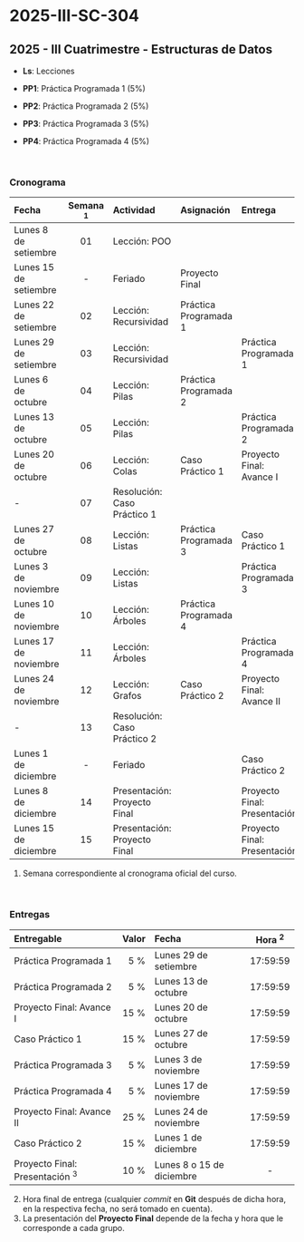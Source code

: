# 2025-III-SC-304

## 2025 - III Cuatrimestre - Estructuras de Datos

- **Ls**: Lecciones

- **PP1**: Práctica Programada 1 (5%)

- **PP2**: Práctica Programada 2 (5%)

- **PP3**: Práctica Programada 3 (5%)

- **PP4**: Práctica Programada 4 (5%)


<br />

### Cronograma

| Fecha                 | Semana <sup>1</sup> | Actividad                    | Asignación            | Entrega                      |
| :-------------------- | :-----------------: | :--------------------------- | :-------------------- | :--------------------------- |
| Lunes 8 de setiembre  |         01          | Lección: POO                 |                       |                              |
| Lunes 15 de setiembre |          -          | Feriado                      | Proyecto Final        |                              |
| Lunes 22 de setiembre |         02          | Lección: Recursividad        | Práctica Programada 1 |                              |
| Lunes 29 de setiembre |         03          | Lección: Recursividad        |                       | Práctica Programada 1        |
| Lunes 6 de octubre    |         04          | Lección: Pilas               | Práctica Programada 2 |                              |
| Lunes 13 de octubre   |         05          | Lección: Pilas               |                       | Práctica Programada 2        |
| Lunes 20 de octubre   |         06          | Lección: Colas               | Caso Práctico 1       | Proyecto Final: Avance I     |
| -                     |         07          | Resolución: Caso Práctico 1  |                       |                              |
| Lunes 27 de octubre   |         08          | Lección: Listas              | Práctica Programada 3 | Caso Práctico 1              |
| Lunes 3 de noviembre  |         09          | Lección: Listas              |                       | Práctica Programada 3        |
| Lunes 10 de noviembre |         10          | Lección: Árboles             | Práctica Programada 4 |                              |
| Lunes 17 de noviembre |         11          | Lección: Árboles             |                       | Práctica Programada 4        |
| Lunes 24 de noviembre |         12          | Lección: Grafos              | Caso Práctico 2       | Proyecto Final: Avance II    |
| -                     |         13          | Resolución: Caso Práctico 2  |                       |                              |
| Lunes 1 de diciembre  |          -          | Feriado                      |                       | Caso Práctico 2              |
| Lunes 8 de diciembre  |         14          | Presentación: Proyecto Final |                       | Proyecto Final: Presentación |
| Lunes 15 de diciembre |         15          | Presentación: Proyecto Final |                       | Proyecto Final: Presentación |

1. Semana correspondiente al cronograma oficial del curso.

<br />

### Entregas

| Entregable                                | Valor | Fecha                     | Hora <sup>2</sup> |
| :---------------------------------------- | ----: | :------------------------ | :---------------: |
| Práctica Programada 1                     |   5 % | Lunes 29 de setiembre     |     17:59:59      |
| Práctica Programada 2                     |   5 % | Lunes 13 de octubre       |     17:59:59      |
| Proyecto Final: Avance I                  |  15 % | Lunes 20 de octubre       |     17:59:59      |
| Caso Práctico 1                           |  15 % | Lunes 27 de octubre       |     17:59:59      |
| Práctica Programada 3                     |   5 % | Lunes 3 de noviembre      |     17:59:59      |
| Práctica Programada 4                     |   5 % | Lunes 17 de noviembre     |     17:59:59      |
| Proyecto Final: Avance II                 |  25 % | Lunes 24 de noviembre     |     17:59:59      |
| Caso Práctico 2                           |  15 % | Lunes 1 de diciembre      |     17:59:59      |
| Proyecto Final: Presentación <sup>3</sup> |  10 % | Lunes 8 o 15 de diciembre |         -         |

2. Hora final de entrega (cualquier _commit_ en **Git** después de dicha hora, en la respectiva fecha, no será tomado en cuenta).
3. La presentación del **Proyecto Final** depende de la fecha y hora que le corresponde a cada grupo.
